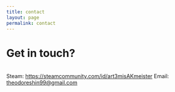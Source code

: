 ```yaml
---
title: contact
layout: page
permalink: contact
---
```


# Get in touch?
<br>
Steam: <a href="https://steamcommunity.com/id/art3misAKmeister">https://steamcommunity.com/id/art3misAKmeister</a>
Email: <a href="mailto:theodoreshin99@gmail.com">theodoreshin99@gmail.com</a>

<br /><br />

